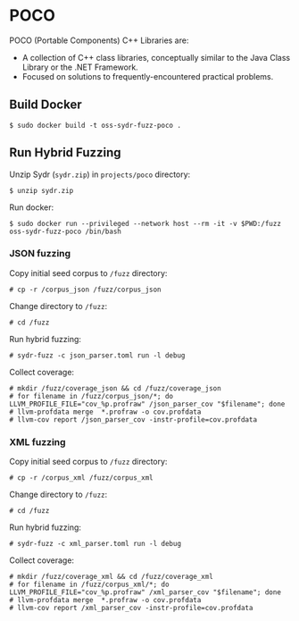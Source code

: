 # POCO

POCO (Portable Components) C++ Libraries are:

  * A collection of C++ class libraries, conceptually similar to the Java Class
Library or the .NET Framework.
  * Focused on solutions to frequently-encountered practical problems.

## Build Docker

    $ sudo docker build -t oss-sydr-fuzz-poco .

## Run Hybrid Fuzzing

Unzip Sydr (`sydr.zip`) in `projects/poco` directory:

    $ unzip sydr.zip

Run docker:

    $ sudo docker run --privileged --network host --rm -it -v $PWD:/fuzz oss-sydr-fuzz-poco /bin/bash

### JSON fuzzing

Copy initial seed corpus to `/fuzz` directory:

    # cp -r /corpus_json /fuzz/corpus_json

Change directory to `/fuzz`:

    # cd /fuzz

Run hybrid fuzzing:

    # sydr-fuzz -c json_parser.toml run -l debug

Collect coverage:

    # mkdir /fuzz/coverage_json && cd /fuzz/coverage_json
    # for filename in /fuzz/corpus_json/*; do LLVM_PROFILE_FILE="cov_%p.profraw" /json_parser_cov "$filename"; done
    # llvm-profdata merge  *.profraw -o cov.profdata
    # llvm-cov report /json_parser_cov -instr-profile=cov.profdata

### XML fuzzing

Copy initial seed corpus to `/fuzz` directory:

    # cp -r /corpus_xml /fuzz/corpus_xml

Change directory to `/fuzz`:

    # cd /fuzz

Run hybrid fuzzing:

    # sydr-fuzz -c xml_parser.toml run -l debug

Collect coverage:

    # mkdir /fuzz/coverage_xml && cd /fuzz/coverage_xml
    # for filename in /fuzz/corpus_xml/*; do LLVM_PROFILE_FILE="cov_%p.profraw" /xml_parser_cov "$filename"; done
    # llvm-profdata merge  *.profraw -o cov.profdata
    # llvm-cov report /xml_parser_cov -instr-profile=cov.profdata
